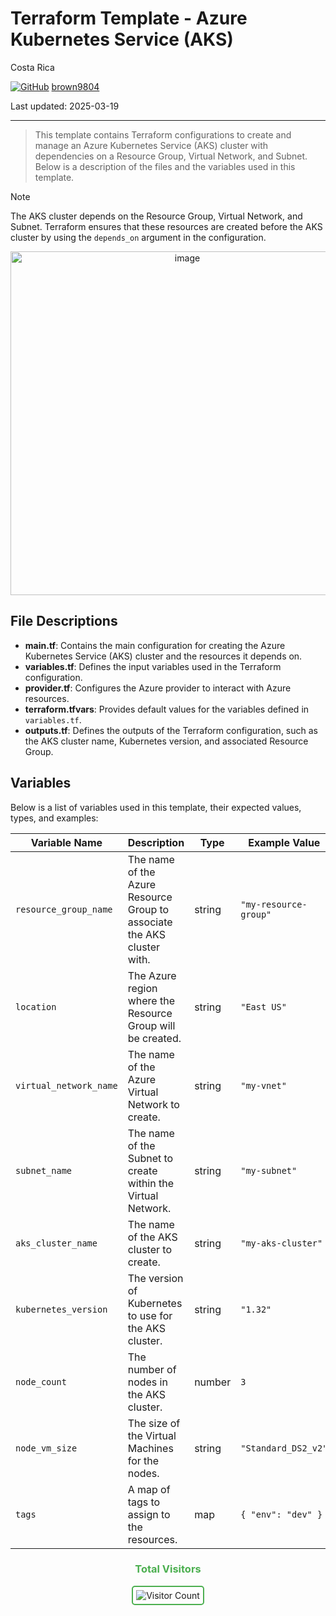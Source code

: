 # Terraform Template - Azure Kubernetes Service (AKS)

Costa Rica

[![GitHub](https://img.shields.io/badge/--181717?logo=github&logoColor=ffffff)](https://github.com/)
[brown9804](https://github.com/brown9804)

Last updated: 2025-03-19

----------

> This template contains Terraform configurations to create and manage an Azure Kubernetes Service (AKS) cluster with dependencies on a Resource Group, Virtual Network, and Subnet. Below is a description of the files and the variables used in this template.

> [!NOTE]
> The AKS cluster depends on the Resource Group, Virtual Network, and Subnet. Terraform ensures that these resources are created before the AKS cluster by using the `depends_on` argument in the configuration.

<p align="center">
    <img width="550" alt="image" src="https://github.com/user-attachments/assets/b0461665-8c19-4e10-a0ae-2a79edf3658c">

</p>

## File Descriptions
- **main.tf**: Contains the main configuration for creating the Azure Kubernetes Service (AKS) cluster and the resources it depends on.
- **variables.tf**: Defines the input variables used in the Terraform configuration.
- **provider.tf**: Configures the Azure provider to interact with Azure resources.
- **terraform.tfvars**: Provides default values for the variables defined in `variables.tf`.
- **outputs.tf**: Defines the outputs of the Terraform configuration, such as the AKS cluster name, Kubernetes version, and associated Resource Group.

## Variables

Below is a list of variables used in this template, their expected values, types, and examples:

| Variable Name             | Description                                      | Type   | Example Value         |
|---------------------------|--------------------------------------------------|--------|-----------------------|
| `resource_group_name`     | The name of the Azure Resource Group to associate the AKS cluster with. | string | `"my-resource-group"` |
| `location`                | The Azure region where the Resource Group will be created. | string | `"East US"`           |
| `virtual_network_name`    | The name of the Azure Virtual Network to create. | string | `"my-vnet"`           |
| `subnet_name`             | The name of the Subnet to create within the Virtual Network. | string | `"my-subnet"`         |
| `aks_cluster_name`        | The name of the AKS cluster to create.           | string | `"my-aks-cluster"`    |
| `kubernetes_version`      | The version of Kubernetes to use for the AKS cluster. | string | `"1.32"`            |
| `node_count`              | The number of nodes in the AKS cluster.          | number | `3`                   |
| `node_vm_size`            | The size of the Virtual Machines for the nodes.  | string | `"Standard_DS2_v2"`   |
| `tags`                    | A map of tags to assign to the resources.        | map    | `{ "env": "dev" }`    |

<div align="center">
  <h3 style="color: #4CAF50;">Total Visitors</h3>
  <img src="https://profile-counter.glitch.me/brown9804/count.svg" alt="Visitor Count" style="border: 2px solid #4CAF50; border-radius: 5px; padding: 5px;"/>
</div>
